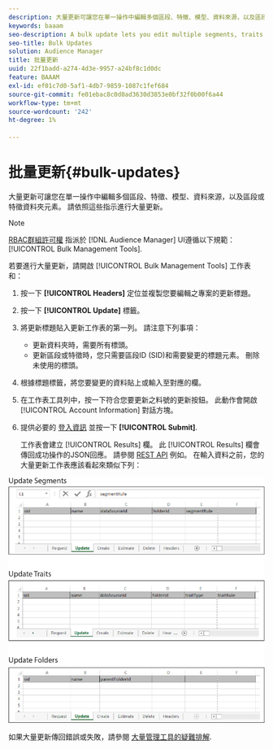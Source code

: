 ```yaml
---
description: 大量更新可讓您在單一操作中編輯多個區段、特徵、模型、資料來源，以及區段或特徵資料夾元素。 請依照這些指示進行大量更新。
keywords: baaam
seo-description: A bulk update lets you edit multiple segments, traits, models, data sources, and segment or trait folder elements in a single operation. Follow these instructions to make bulk updates.
seo-title: Bulk Updates
solution: Audience Manager
title: 批量更新
uuid: 22f1badd-a274-4d3e-9957-a24bf8c1d0dc
feature: BAAAM
exl-id: ef01c7d0-5af1-4db7-9859-1087c1fef684
source-git-commit: fe01ebac8c0d0ad3630d3853e0bf32f0b00f6a44
workflow-type: tm+mt
source-wordcount: '242'
ht-degree: 1%

---
```


# 批量更新{#bulk-updates}

大量更新可讓您在單一操作中編輯多個區段、特徵、模型、資料來源，以及區段或特徵資料夾元素。 請依照這些指示進行大量更新。

<!-- 

t_bulk_updates.xml

 -->

>[!NOTE]
>
>[RBAC群組許可權](../../features/administration/administration-overview.md) 指派於 [!DNL Audience Manager] UI遵循以下規範： [!UICONTROL Bulk Management Tools].

若要進行大量更新，請開啟 [!UICONTROL Bulk Management Tools] 工作表和：

1. 按一下 **[!UICONTROL Headers]** 定位並複製您要編輯之專案的更新標題。
2. 按一下 **[!UICONTROL Update]** 標籤。
3. 將更新標題貼入更新工作表的第一列。 請注意下列事項：

   * 更新資料夾時，需要所有標頭。
   * 更新區段或特徵時，您只需要區段ID (SID)和需要變更的標題元素。 刪除未使用的標頭。

4. 根據標題標籤，將您要變更的資料貼上或輸入至對應的欄。
5. 在工作表工具列中，按一下符合您要更新之料號的更新按鈕。
此動作會開啟 [!UICONTROL Account Information] 對話方塊。

6. 提供必要的 [登入資訊](../../reference/bulk-management-tools/bulk-management-intro.md#auth-reqs) 並按一下 **[!UICONTROL Submit]**.

   工作表會建立 [!UICONTROL Results] 欄。 此 [!UICONTROL Results] 欄會傳回成功操作的JSON回應。 請參閱 [REST API](../../api/rest-api-main/rest-api-main.md) 例如。 在輸入資料之前，您的大量更新工作表應該看起來類似下列：

![](assets/update.png)

如果大量更新傳回錯誤或失敗，請參閱 [大量管理工具的疑難排解](../../reference/bulk-management-tools/bulk-troubleshooting.md).
